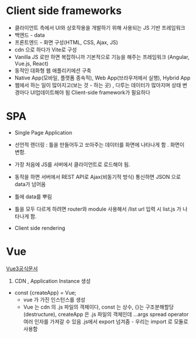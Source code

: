 # Client side frameworks
- 클라이언트 측에서 UI와 상호작용을 개발하기 위해 사용되는 JS 기반 프레임워크
- 백엔드 - data
- 프론트엔드 - 화면 구성(HTML, CSS, Ajax, JS)
- cdn 으로 하다가 Vite로 구성
- Vanilla JS 로만 하면 복잡하니까 기본적으로 기능을 해주는 프레임워크 (Angular, Vue.js, React)
- 동적인 대화형 웹 애플리키에션 구축
- Native App(모바일, 플랫폼 종속적), Web App(브라우저에서 실행), Hybrid App
- 웹에서 하는 일이 많아지고(보는 것 - 하는 곳) , 다루는 데이터가 많아지며 상태 변경마다 UI업데이트해야 됨 Client-side framework가 필요하다

# SPA
- Single Page Application 
- 선언적 렌더링 : 틀을 만들어두고 쏘아주는 데이터를 화면에 나타나게 함 . 화면이 변함.
- 가장 처음에 JS를 서버에서 클라이언트로 로드해야 됨.  
- 동작을 하면 서버에서 REST API로 Ajax(비동기적 방식) 통신하면 JSON 으로 data가 넘어옴
- 틀에 data를 뿌림

- 틀을 모두 다르게 하려면 router와 module 사용해서 /list url 입력 시 list.js 가 나타나게 함.
- Client side rendering

# Vue
[Vue3공식문서](https://ko.vuejs.org/guide/introduction)

1. CDN , Application Instance 생성
- const {createApp} = Vue;  
  - vue 가 가진 인스턴스를 생성 
  - Vue 는 cdn 의 .js 파일의 객체이다, const 는 상수, {}는 구조분해할당(destructure), createApp 은 .js 파일의 객체인데 ...args spread operator 여러 인자를 가져갈 수 있음
  .js에서 export 넘겨줌 - 우리는 import 로 모듈로 사용함

  

